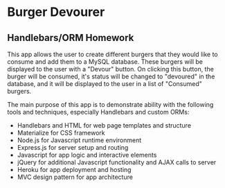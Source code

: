 # Burger Devourer
## Handlebars/ORM Homework

This app allows the user to create different burgers that they would like to consume and add them to a MySQL database. These burgers will be displayed to the user with a "Devour" button. On clicking this button, the burger will be consumed, it's status will be changed to "devoured" in the database, and it will be displayed to the user in a list of "Consumed" burgers. 

The main purpose of this app is to demonstrate ability with the following tools and techniques, especially Handlebars and custom ORMs:
  * Handlebars and HTML for web page templates and structure
  * Materialize for CSS framework
  * Node.js for Javascript runtime environment
  * Express.js for server setup and routing
  * Javascript for app logic and interactive elements
  * jQuery for additional Javascript functionality and AJAX calls to server
  * Heroku for app deployment and hosting
  * MVC design pattern for app architecture

